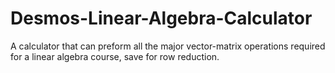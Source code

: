 # Desmos-Linear-Algebra-Calculator
A calculator that can preform all the major vector-matrix operations required for a linear algebra course, save for row reduction.
